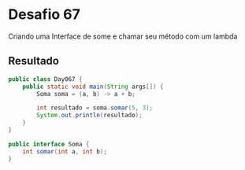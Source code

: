 # Desafio 67

Criando uma Interface de some e chamar seu método com um lambda

## Resultado

```java
public class Day067 {
    public static void main(String args[]) {
        Soma soma = (a, b) -> a + b;

        int resultado = soma.somar(5, 3);
        System.out.println(resultado);
    }
}

public interface Soma {
    int somar(int a, int b);
}
```